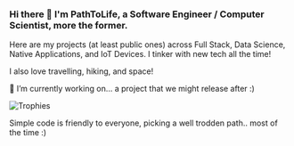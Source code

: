 <!--
**PathToLife/pathtolife** is a ✨ _special_ ✨ repository because its `README.md` (this file) appears on your GitHub profile.

Here are some ideas to get you started:

- 🔭 I’m currently working on ...
- 🌱 I’m currently learning ...
- 👯 I’m looking to collaborate on ...
- 🤔 I’m looking for help with ...
- 💬 Ask me about ...
- 📫 How to reach me: ...
- 😄 Pronouns: ...
- ⚡ Fun fact: ...
-->

### Hi there 👋 I'm PathToLife, a Software Engineer / Computer Scientist, more the former.

Here are my projects (at least public ones) across Full Stack, Data Science, Native Applications, and IoT Devices. I tinker with new tech all the time!

I also love travelling, hiking, and space!

🔭 I’m currently working on... a project that we might release after :)

![Trophies](https://github-profile-trophy.vercel.app/?username=PathToLife&theme=onedark)

Simple code is friendly to everyone, picking a well trodden path.. most of the time :)
